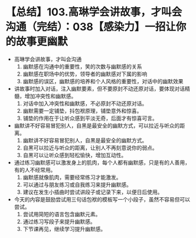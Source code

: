 # 【总结】103.高琳学会讲故事，才叫会沟通（完结）：038【感染力】一招让你的故事更幽默

-   高琳学会讲故事，才叫会沟通
    1.  幽默感在沟通中的重要性，笑的次数与幽默感的关系
    2.  幽默感在职场中的优势，领导者的幽默感对下属的影响
    3.  幽默感的误区，幽默感的培养和个人风格的重要性，对话中的幽默效果
-   讲故事时加入对话，注入幽默要素，但不要原封不动还原对话，要体现对话精髓，增加冲突性和幽默感。
    1.  对话中加入冲突性和幽默感，不必原封不动还原对话。
    2.  幽默需要一定铺垫，抖包袱原理，铺垫意外和惊喜。
    3.  铺垫的作用在于让听众感到平淡无奇，后面才有惊喜可言。
-   幽默讲不好容易冒犯别人，自黑是最安全的幽默方式，可以拉近与听众的距离。
    1.  幽默讲不好容易冒犯别人，自黑是最安全的幽默方式。
    2.  自黑可以拉近与听众的距离，让别人不再刻意说你的弱点。
    3.  自黑可以让听众感到轻松愉快，增加互动性。
-   通过练习幽默感可以激发身上的肌肉，每个人都有幽默感，只是有的人善用，有的人不经常用。
    1.  幽默感就像肌肉，需要经常练习才能激发。
    2.  可以通过与朋友练习或自我练习来提升幽默感。
    3.  建议在发生小插曲时尝试讲段子或记录下来，以便日后使用。
-   今天的内容是鼓励尝试用三句话包袱的模板写一个小段子，虽然不容易但可以尝试。
    1.  尝试用简短的语言包含幽默元素。
    2.  通过练习写段子来提升幽默感。
    3.  下节课再见，继续学习提升幽默感。